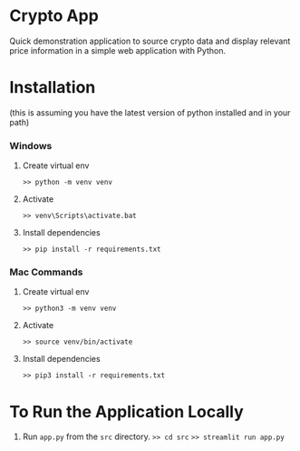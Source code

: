 # Crypto App
Quick demonstration application to source crypto data and display relevant price information in a simple web application with Python.



# Installation
(this is assuming you have the latest version of python installed and in your path)


### Windows
1. Create virtual env

    `>> python -m venv venv`
1. Activate

    `>> venv\Scripts\activate.bat`
1. Install dependencies

    `>> pip install -r requirements.txt`



### Mac Commands
1. Create virtual env

    `>> python3 -m venv venv`
1. Activate

    `>> source venv/bin/activate`
1. Install dependencies

    `>> pip3 install -r requirements.txt`




# To Run the Application Locally
1. Run `app.py` from the `src` directory.
    `>> cd src`
    `>> streamlit run app.py`
